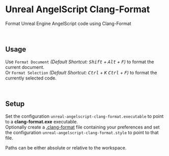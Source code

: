 # Unreal AngelScript Clang-Format

Format Unreal Engine AngelScript code using Clang-Format

<br>

## Usage

Use `Format Document` _(Default Shortcut: <kbd>Shift</kbd> + <kbd>Alt</kbd> + <kbd>F</kbd>)_ to format the current document.  
Or `Format Selection` _(Default Shortcut: <kbd>Ctrl</kbd> + <kbd>K</kbd> <kbd>Ctrl</kbd> + <kbd>F</kbd>)_ to format the currently selected code.

<br>

## Setup

Set the configuration `unreal-angelscript-clang-format.executable` to point to a __clang-format.exe__ executable.  
Optionally create a [.clang-format](https://clang.llvm.org/docs/ClangFormatStyleOptions.html) file containing your preferences and set the configuration `unreal-angelscript-clang-format.style` to point to that file.

Paths can be either absolute or relative to the workspace.